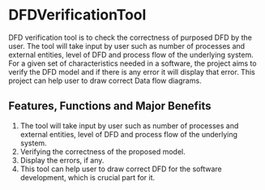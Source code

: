 # DFDVerificationTool
DFD verification tool is to check the correctness of purposed DFD by the user. The tool will take input by user 
such as number of processes and external entities, level of DFD and process flow of the underlying system. For 
a given set of characteristics needed in a software, the project aims to verify the DFD model and if there is any 
error it will display that error. This project can help user to draw correct Data flow diagrams.

## Features, Functions and Major Benefits
1. The tool will take input by user such as number of processes and external entities, level of DFD and process 
flow of the underlying system.
2. Verifying the correctness of the proposed model.
3. Display the errors, if any.
4. This tool can help user to draw correct DFD for the software development, which is crucial part for it.
